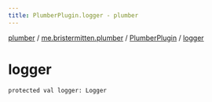 ```yaml
---
title: PlumberPlugin.logger - plumber
---
```


[plumber](../../index.html) / [me.bristermitten.plumber](../index.html) / [PlumberPlugin](index.html) / [logger](./logger.html)

# logger

`protected val logger: Logger`